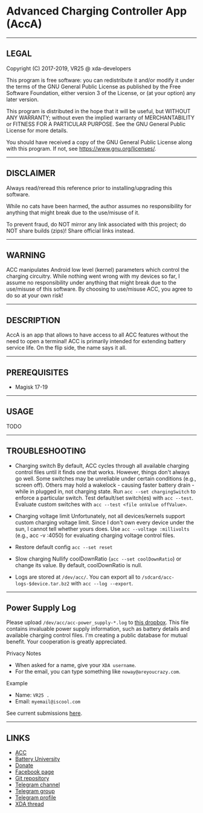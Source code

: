 # Advanced Charging Controller App (AccA)



---
## LEGAL

Copyright (C) 2017-2019, VR25 @ xda-developers

This program is free software: you can redistribute it and/or modify
it under the terms of the GNU General Public License as published by
the Free Software Foundation, either version 3 of the License, or
(at your option) any later version.

This program is distributed in the hope that it will be useful,
but WITHOUT ANY WARRANTY; without even the implied warranty of
MERCHANTABILITY or FITNESS FOR A PARTICULAR PURPOSE.  See the
GNU General Public License for more details.

You should have received a copy of the GNU General Public License
along with this program.  If not, see <https://www.gnu.org/licenses/>.



---
## DISCLAIMER

Always read/reread this reference prior to installing/upgrading this software.

While no cats have been harmed, the author assumes no responsibility for anything that might break due to the use/misuse of it.

To prevent fraud, do NOT mirror any link associated with this project; do NOT share builds (zips)! Share official links instead.



---
## WARNING

ACC manipulates Android low level (kernel) parameters which control the charging circuitry.
While nothing went wrong with my devices so far, I assume no responsibility under anything that might break due to the use/misuse of this software.
By choosing to use/misuse ACC, you agree to do so at your own risk!



---
## DESCRIPTION

AccA is an app that allows to have access to all ACC features without the need to open a terminal!
ACC is primarily intended for extending battery service life. On the flip side, the name says it all.



---
## PREREQUISITES

- Magisk 17-19


---
## USAGE

TODO

---
## TROUBLESHOOTING

- Charging switch
By default, ACC cycles through all available charging control files until it finds one that works. However, things don't always go well.
Some switches may be unreliable under certain conditions (e.g., screen off).
Others may hold a wakelock - causing faster battery drain - while in plugged in, not charging state.
Run `acc --set chargingSwitch` to enforce a particular switch.
Test default/set switch(es) with `acc --test`.
Evaluate custom switches with `acc --test <file onValue offValue>`.

- Charging voltage limit
Unfortunately, not all devices/kernels support custom charging voltage limit.
Since I don't own every device under the sun, I cannot tell whether yours does.
Use `acc --voltage :millivolts` (e.g., acc -v :4050) for evaluating charging voltage control files.

- Restore default config
`acc --set reset`

- Slow charging
Nullify coolDownRatio (`acc --set coolDownRatio`) or change its value. By default, coolDownRatio is null.

- Logs are stored at `/dev/acc/`. You can export all to `/sdcard/acc-logs-$device.tar.bz2` with `acc --log --export`.


---
## Power Supply Log


Please upload `/dev/acc/acc-power_supply-*.log` to [this dropbox](https://www.dropbox.com/request/WYVDyCc0GkKQ8U5mLNlH/).
This file contains invaluable power supply information, such as battery details and available charging control files.
I'm creating a public database for mutual benefit.
Your cooperation is greatly appreciated.


Privacy Notes

- When asked for a name, give your `XDA username`.
- For the email, you can type something like `noway@areyoucrazy.com`.

Example
- Name: `VR25 .`
- Email: `myemail@iscool.com`


See current submissions [here](https://www.dropbox.com/sh/rolzxvqxtdkfvfa/AABceZM3BBUHUykBqOW-0DYIa?dl=0).



---
## LINKS

- [ACC](https://github.com/vr25/Acc/)
- [Battery University](http://batteryuniversity.com/learn/article/how_to_prolong_lithium_based_batteries/)
- [Donate](https://paypal.me/vr25xda)
- [Facebook page](https://facebook.com/VR25-at-xda-developers-258150974794782/)
- [Git repository](https://github.com/VR-25/acc/)
- [Telegram channel](https://t.me/vr25_xda/)
- [Telegram group](https://t.me/acc_magisk/)
- [Telegram profile](https://t.me/vr25xda/)
- [XDA thread](https://forum.xda-developers.com/apps/magisk/module-magic-charging-switch-cs-v2017-9-t3668427/)
